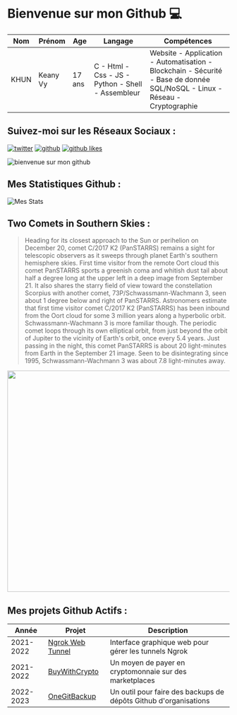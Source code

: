 # Bienvenue sur mon Github 💻
| Nom | Prénom | Age | Langage | Compétences |
|---  |---     |---  |---      |---
| KHUN | Keany Vy | 17 ans | C - Html - Css - JS - Python - Shell - Assembleur | Website - Application - Automatisation - Blockchain - Sécurité - Base de donnée SQL/NoSQL - Linux - Réseau - Cryptographie |

## Suivez-moi sur les Réseaux Sociaux :
[![twitter](https://img.shields.io/twitter/follow/thisiskeanyvy?style=social)](https://twitter.com/thisiskeanyvy)
[![github](https://img.shields.io/github/followers/thisiskeanyvy?style=social)](https://github.com/thisiskeanyvy?tab=followers)
[![github likes](https://img.shields.io/github/stars/thisiskeanyvy?style=social)](https://github.com/thisiskeanyvy)

![bienvenue sur mon github](https://thisiskeanyvy-hosting.pages.dev/banner.gif)

## Mes Statistiques Github :
![Mes Stats](https://github-readme-stats.vercel.app/api?username=thisiskeanyvy&show_icons=true&theme=radical)

## Two Comets in Southern Skies :

> Heading for its closest approach to the Sun or perihelion on December 20, comet C/2017 K2 (PanSTARRS) remains a sight for telescopic observers as it sweeps through planet Earth's southern hemisphere skies.  First time visitor from the remote Oort cloud this comet PanSTARRS sports a greenish coma and whitish dust tail about half a degree long at the upper left in a deep image from September 21. It also shares the starry field of view toward the constellation Scorpius with another comet, 73P/Schwassmann-Wachmann 3, seen about 1 degree below and right of PanSTARRS. Astronomers estimate that first time visitor comet C/2017 K2 (PanSTARRS) has been inbound from the Oort cloud for some 3 million years along a hyperbolic orbit. Schwassmann-Wachmann 3 is more familiar though.  The periodic comet loops through its own elliptical orbit, from just beyond the orbit of Jupiter to the vicinity of Earth's orbit, once every 5.4 years. Just passing in the night, this comet PanSTARRS is about 20 light-minutes from Earth in the September 21 image. Seen to be disintegrating since 1995, Schwassmann-Wachmann 3 was about 7.8 light-minutes away.

<img src='https://apod.nasa.gov/apod/image/2210/2017K2_2022-09-21_web.jpg' width="800" height="500"/>

## Mes projets Github Actifs :
| Année | Projet | Description |
|---   |---     |---          |
| 2021-2022 | [Ngrok Web Tunnel](https://github.com/thisiskeanyvy/ngrok-web-manager) | Interface graphique web pour gérer les tunnels Ngrok |
| 2021-2022 | [BuyWithCrypto](https://github.com/BuyWithCrypto) | Un moyen de payer en cryptomonnaie sur des marketplaces |
| 2022-2023 | [OneGitBackup](https://github.com/BuyWithCrypto/OneGitBackup) | Un outil pour faire des backups de dépôts Github d'organisations |